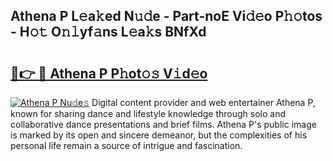 ## Athena P L𝚎a𝚔ed N𝚞𝚍e - Part-noE Vi𝚍𝚎o P𝚑𝚘tos - H𝚘𝚝 O𝚗𝚕yf𝚊ns L𝚎a𝚔s BNfXd

# <h2><a href="http://kf1sens.oniu.top/?m=Athena+P">🔗👉 🔴 Athena P P𝚑ot𝚘𝚜 V𝚒d𝚎o</a></h2>

[![Athena P Nu𝚍e𝚜](https://i.imgur.com/0qMVB7G.gif)](http://kf1sens.oniu.top/?m=Athena+P)
Digital content provider and web entertainer Athena P, known for sharing dance and lifestyle knowledge through solo and collaborative dance presentations and brief films. Athena P's public image is marked by its open and sincere demeanor, but the complexities of his personal life remain a source of intrigue and fascination.  
